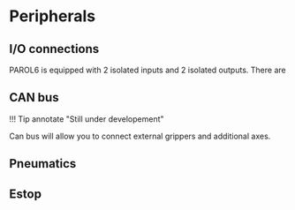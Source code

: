 # Peripherals



## I/O connections

PAROL6 is equipped with 2 isolated inputs and 2 isolated outputs.
There are 


## CAN bus

!!! Tip annotate "Still under developement"

Can bus will allow you to connect external grippers and additional axes.  

## Pneumatics



## Estop
